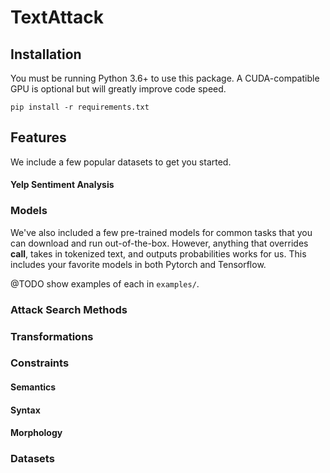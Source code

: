 # TextAttack

## Installation

You must be running Python 3.6+ to use this package. A CUDA-compatible GPU is 
optional but will greatly improve code speed.

`pip install -r requirements.txt`


## Features

We include a few popular datasets to get you started.

#### Yelp Sentiment Analysis

### Models

We've also included a few pre-trained models for common
tasks that you can download and run out-of-the-box. However,
anything that overrides __call__, takes in tokenized text, and 
outputs probabilities works for us. This includes your favorite
models in both Pytorch and Tensorflow.

@TODO show examples of each in `examples/`.

### Attack Search Methods

### Transformations

### Constraints

#### Semantics

#### Syntax

#### Morphology

### Datasets